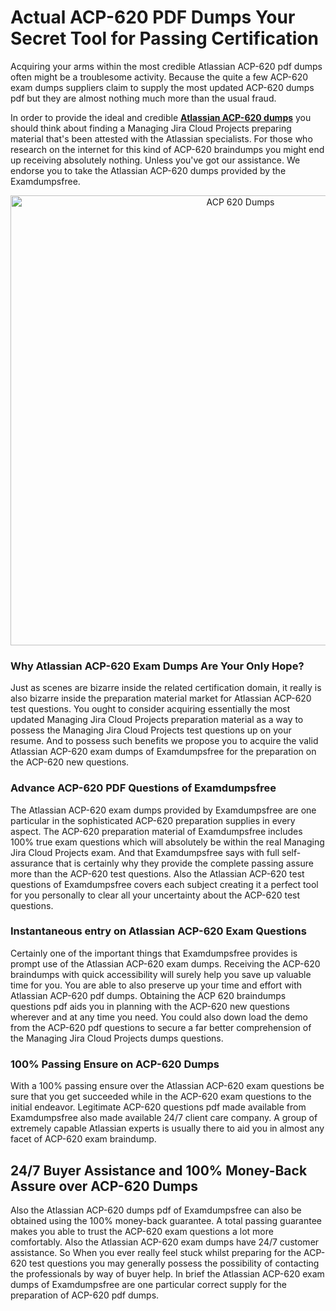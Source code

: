 <h1>Actual ACP-620 PDF Dumps Your Secret Tool for Passing Certification</h1><p>Acquiring your arms within the most credible Atlassian ACP-620 pdf dumps often might be a troublesome activity. Because the quite a few ACP-620 exam dumps suppliers claim to supply the most updated ACP-620 dumps pdf but they are almost nothing much more than the usual fraud.</p><p>In order to provide the ideal and credible <strong><a href="https://examdumpsfree.com/ACP-620-exam-dumps">Atlassian ACP-620 dumps</a></strong> you should think about finding a Managing Jira Cloud Projects preparing material that's been attested with the Atlassian specialists. For those who research on the internet for this kind of ACP-620 braindumps you might end up receiving absolutely nothing. Unless you've got our assistance. We endorse you to take the Atlassian ACP-620 dumps provided by the Examdumpsfree.</p><p style="text-align: center;"><a href="https://examdumpsfree.com/ACP-620-exam-dumps"><img src="https://i.ibb.co/yV3fvNg/Exam-Dumps-Free.png" alt="ACP 620 Dumps" width="720" /></a></p><h3>Why Atlassian ACP-620 Exam Dumps Are Your Only Hope?</h3><p>Just as scenes are bizarre inside the related certification domain, it really is also bizarre inside the preparation material market for Atlassian ACP-620 test questions. You ought to consider acquiring essentially the most updated Managing Jira Cloud Projects preparation material as a way to possess the Managing Jira Cloud Projects test questions up on your resume. And to possess such benefits we propose you to acquire the valid Atlassian ACP-620 exam dumps of Examdumpsfree for the preparation on the ACP-620 new questions.</p><h3><strong>Advance ACP-620 PDF Questions of Examdumpsfree</strong></h3><p>The Atlassian ACP-620 exam dumps provided by Examdumpsfree are one particular in the sophisticated ACP-620 preparation supplies in every aspect. The ACP-620 preparation material of Examdumpsfree includes 100% true exam questions which will absolutely be within the real Managing Jira Cloud Projects exam. And that Examdumpsfree says with full self-assurance that is certainly why they provide the complete passing assure more than the ACP-620 test questions. Also the Atlassian ACP-620 test questions of Examdumpsfree covers each subject creating it a perfect tool for you personally to clear all your uncertainty about the ACP-620 test questions.</p><h3><strong>Instantaneous entry on Atlassian ACP-620 Exam Questions</strong></h3><p>Certainly one of the important things that Examdumpsfree provides is prompt use of the Atlassian ACP-620 exam dumps. Receiving the ACP-620 braindumps with quick accessibility will surely help you save up valuable time for you. You are able to also preserve up your time and effort with Atlassian ACP-620 pdf dumps. Obtaining the ACP 620 braindumps questions pdf aids you in planning with the ACP-620 new questions wherever and at any time you need. You could also down load the demo from the ACP-620 pdf questions to secure a far better comprehension of the Managing Jira Cloud Projects dumps questions.</p><h3><strong>100% Passing Ensure on ACP-620 Dumps</strong></h3><p>With a 100% passing ensure over the Atlassian ACP-620 exam questions be sure that you get succeeded while in the ACP-620 exam questions to the initial endeavor. Legitimate ACP-620 questions pdf made available from Examdumpsfree also made available 24/7 client care company. A group of extremely capable Atlassian experts is usually there to aid you in almost any facet of ACP-620 exam braindump.</p><h2><strong>24/7 Buyer Assistance and 100% Money-Back Assure over ACP-620 Dumps</strong></h2><p>Also the Atlassian ACP-620 dumps pdf of Examdumpsfree can also be obtained using the 100% money-back guarantee. A total passing guarantee makes you able to trust the ACP-620 exam questions a lot more comfortably. Also the Atlassian ACP-620 exam dumps have 24/7 customer assistance. So When you ever really feel stuck whilst preparing for the ACP-620 test questions you may generally possess the possibility of contacting the professionals by way of buyer help. In brief the Atlassian ACP-620 exam dumps of Examdumpsfree are one particular correct supply for the preparation of ACP-620 pdf dumps.</p><h3>&nbsp;</h3><h3>&nbsp;</h3>
